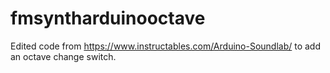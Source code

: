 # fmsyntharduinooctave
Edited code from https://www.instructables.com/Arduino-Soundlab/ to add an octave change switch.
